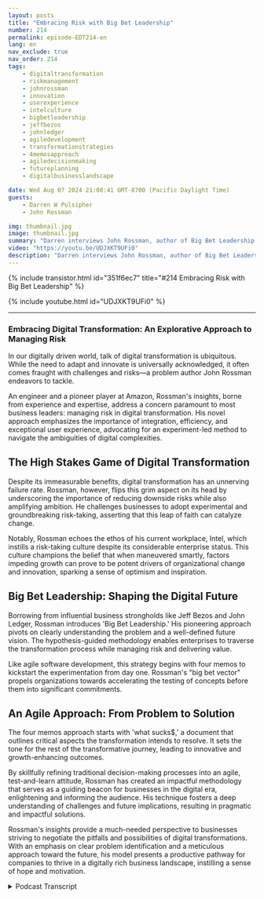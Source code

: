 ```yaml
---
layout: posts
title: "Embracing Risk with Big Bet Leadership"
number: 214
permalink: episode-EDT214-en
lang: en
nav_exclude: true
nav_order: 214
tags:
    - digitaltransformation
    - riskmanagement
    - johnrossman
    - innovation
    - userexperience
    - intelculture
    - bigbetleadership
    - jeffbezos
    - johnledger
    - agiledevelopment
    - transformationstrategies
    - 4memosapproach
    - agiledecisionmaking
    - futureplanning
    - digitalbusinesslandscape

date: Wed Aug 07 2024 21:08:41 GMT-0700 (Pacific Daylight Time)
guests:
    - Darren W Pulsipher
    - John Rossman

img: thumbnail.jpg
image: thumbnail.jpg
summary: "Darren interviews John Rossman, author of Big Bet Leadership, about digital transformation and how to effect profound change in organizations, not just small evolutionary changes."
video: "https://youtu.be/UDJXKT9UFi0"
description: "Darren interviews John Rossman, author of Big Bet Leadership, about digital transformation and how to effect profound change in organizations, not just small evolutionary changes."
---
```


<div>
{% include transistor.html id="351f6ec7" title="#214 Embracing Risk with Big Bet Leadership" %}

{% include youtube.html id="UDJXKT9UFi0" %}
</div>

---

### Embracing Digital Transformation: An Explorative Approach to Managing Risk

In our digitally driven world, talk of digital transformation is ubiquitous. While the need to adapt and innovate is universally acknowledged, it often comes fraught with challenges and risks—a problem author John Rossman endeavors to tackle.

An engineer and a pioneer player at Amazon, Rossman's insights, borne from experience and expertise, address a concern paramount to most business leaders: managing risk in digital transformation. His novel approach emphasizes the importance of integration, efficiency, and exceptional user experience, advocating for an experiment-led method to navigate the ambiguities of digital complexities.

## The High Stakes Game of Digital Transformation

Despite its immeasurable benefits, digital transformation has an unnerving failure rate. Rossman, however, flips this grim aspect on its head by underscoring the importance of reducing downside risks while also amplifying ambition. He challenges businesses to adopt experimental and groundbreaking risk-taking, asserting that this leap of faith can catalyze change.

Notably, Rossman echoes the ethos of his current workplace, Intel, which instills a risk-taking culture despite its considerable enterprise status. This culture champions the belief that when maneuvered smartly, factors impeding growth can prove to be potent drivers of organizational change and innovation, sparking a sense of optimism and inspiration.

## Big Bet Leadership: Shaping the Digital Future

Borrowing from influential business strongholds like Jeff Bezos and John Ledger, Rossman introduces 'Big Bet Leadership.' His pioneering approach pivots on clearly understanding the problem and a well-defined future vision. The hypothesis-guided methodology enables enterprises to traverse the transformation process while managing risk and delivering value.

Like agile software development, this strategy begins with four memos to kickstart the experimentation from day one. Rossman's "big bet vector" propels organizations towards accelerating the testing of concepts before them into significant commitments.

## An Agile Approach: From Problem to Solution

The four memos approach starts with 'what sucks$,' a document that outlines critical aspects the transformation intends to resolve. It sets the tone for the rest of the transformative journey, leading to innovative and growth-enhancing outcomes.

By skillfully refining traditional decision-making processes into an agile, test-and-learn attitude, Rossman has created an impactful methodology that serves as a guiding beacon for businesses in the digital era, enlightening and informing the audience. His technique fosters a deep understanding of challenges and future implications, resulting in pragmatic and impactful solutions.

Rossman's insights provide a much-needed perspective to businesses striving to negotiate the pitfalls and possibilities of digital transformations. With an emphasis on clear problem identification and a meticulous approach toward the future, his model presents a productive pathway for companies to thrive in a digitally rich business landscape, instilling a sense of hope and motivation.



<details>
<summary> Podcast Transcript </summary>

<p></p>

</details>

